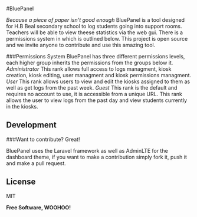 #BluePanel

*Because a piece of paper isn't good enough*
BluePanel is a tool designed for H.B Beal secondary school to log students going into support rooms. Teachers will be able to view theese statistics via the web gui. There is a permissions system in which is outlined below. This project is open source and we invite anyone to contribute and use this amazing tool.

###Permissions System
BluePanel has three different permissions levels, each higher group inherits the permissions from the groups below it.
*Administrator*
This rank allows full access to logs managment, kiosk creation, kiosk editing, user managment and kiosk permissions managment.
*User*
This rank allows users to view and edit the kiosks assigned to them as well as get logs from the past week.
*Guest*
This rank is the default and requires no account to use, it is accessible from a unique URL. This rank allows the user to view logs from the past day and view students currently in the kiosks.

## Development

###Want to contribute? Great!

BluePanel uses the Laravel framework as well as AdminLTE for the dashboard theme, if you want to make a contribution simply fork it, push it and make a pull request.

License
----

MIT


**Free Software, WOOHOO!**

